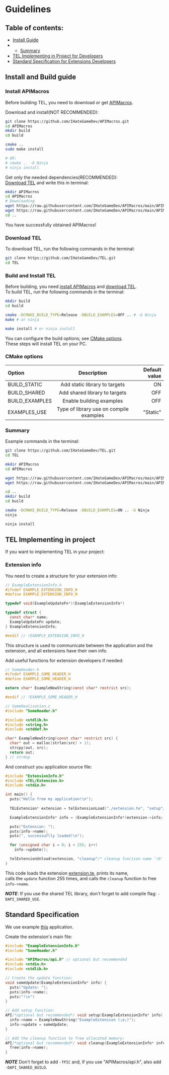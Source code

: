 # Guidelines

## Table of contents:
- [Install Guide](#installGuide)
- - [Summary](#installSummary)
- [TEL Implementing in Project for Developers](#applicationsDevelopersGuide)
- [Standard Specification for Extensions Developers](#extensionsDevelopersGuide)

<a name="installGuide"></a>

## Install and Build guide

<a name="installAPIMacros"></a>

### Install APIMacros

Before building TEL, you need to download or get [APIMacros](https://github.com/IHateGameDev/APIMacros).

Download and install(NOT RECOMMENDED):

```bash
git clone https://github.com/IHateGameDev/APIMacros.git
cd APIMacros
mkdir build
cd build

cmake ..
sudo make install

# OR:
# cmake .. -G Ninja
# ninja install
```

Get only the needed dependencies(RECOMMENDED):<br>
[Download TEL](#downloadTEL) and write this in terminal:

```bash
mkdir APIMacros
cd APIMacros
# Downloading
wget https://raw.githubusercontent.com/IHateGameDev/APIMacros/main/APIMacros/api.h
wget https://raw.githubusercontent.com/IHateGameDev/APIMacros/main/APIMacros/shared.h
cd ..
```

You have successfully obtained APIMacros!

<a name="downloadTEL"></a>

### Download TEL

To download TEL, run the following commands in the terminal:

```bash
git clone https://github.com/IHateGameDev/TEL.git
cd TEL
```

### Build and Install TEL

Before building, you need [install APIMacros](#installAPIMacros) and [download TEL](#downloadTEL).<br>
To build TEL, run the following commands in the terminal:

```bash
mkdir build
cd build

cmake -DCMAKE_BUILD_TYPE=Release -DBUILD_EXAMPLES=OFF .. # -G Ninja
make # or ninja

make install # or ninja install
```

You can configure the build options; see [CMake options](#cmakeOptions).<br>
These steps will install TEL on your PC.

<a name="cmakeOptions"></a>

### CMake options

| **Option**     | **Description**                         | **Default value** |
| :------------- | :-------------------------------------: | ----------------: |
| BUILD_STATIC   | Add static library to targets           | ON                |
| BUILD_SHARED   | Add shared library to targets           | OFF               |
| BUILD_EXAMPLES | Enable building examples                | OFF               |
| EXAMPLES_USE   | Type of library use on compile examples | "Static"          |

<a name="installSummary"></a>

### Summary

Example commands in the terminal:
```bash
git clone https://github.com/IHateGameDev/TEL.git
cd TEL

mkdir APIMacros
cd APIMacros

wget https://raw.githubusercontent.com/IHateGameDev/APIMacros/main/APIMacros/api.h
wget https://raw.githubusercontent.com/IHateGameDev/APIMacros/main/APIMacros/shared.h

cd ..
mkdir build
cd build

cmake -DCMAKE_BUILD_TYPE=Release -DBUILD_EXAMPLES=ON .. -G Ninja
ninja

ninja install
```

<a name="applicationsDevelopersGuide"></a>

## TEL Implementing in project

If you want to implementing TEL in your project:

### Extension info

You need to create a structure for your extension info:

```c
// ExampleExtensionInfo.h
#ifndef EXAMPLE_EXTENSION_INFO_H
#define EXAMPLE_EXTENSION_INFO_H

typedef void(ExampleUpdateFn*)(ExampleExtensionInfo*)

typedef struct {
  const char* name;
  ExampleUpdateFn update;
} ExampleExtensionInfo;

#endif // !EXAMPLE_EXTENSION_INFO_H
```

This structure is used to communicate between the application and the extension, and all extensions have their own info.

Add useful functions for extension developers if needed:

```c
// SomeHeader.h
#ifndef EXAMPLE_SOME_HEADER_H
#define EXAMPLE_SOME_HEADER_H

extern char* ExampleNewString(const char* restrict src);

#endif // !EXAMPLE_SOME_HEADER_H

// SomeRealisation.c
#include "SomeHeader.h"

#include <stdlib.h>
#include <string.h>
#include <stddef.h>

char* ExampleNewString(const char* restrict src) {
  char* out = malloc(strlen(src) + 1);
  strcpy(out, src);
  return out;
} // strdup
```

And construct you application source file:
```c
#include "ExtensionInfo.h"
#include <TEL/Extension.h>
#include <stdio.h>

int main() {
  puts("Hello from my application!\n");
  
  TELExtension* extension = telExtensionLoad("./extension.te", "setup"/* setup function name */, sizeof(ExampleExtensionInfo));

  ExampleExtensionInfo* info = (ExampleExtensionInfo*)extension->info;

  puts("Extension: ");
  puts(info->name);
  puts(", successuflly loaded!\n");

  for (unsigned char i = 0; i < 255; i++)
    info->update();

  telExtensionUnload(extension, "cleanup"/* cleanup function name '\0' or "" for not using cleanup function */);
}
```

This code loads the extension [extension.te](#extensionsDevelopersGuide), prints its name,<br>
calls the `update` function 255 times, and calls the `cleanup` function to free `info->name`.

***NOTE***: If you use the shared TEL library, don't forget to add compile flag: `-DAPI_SHARED_USE`.

<a name="extensionsDevelopersGuide"></a>

## Standard Specification

We use example [this](#applicationsDevelopersGuide) application.

Create the extension's main file:

```c
#include "ExampleExtensionInfo.h"
#include "SomeHeader.h"

#include "APIMacros/api.h" // optional but recommended
#include <stdio.h>
#include <stdlib.h>

// Create the update function:
void someUpdate(ExampleExtensionInfo* info) {
  puts("Update: ");
  puts(info->name);
  puts("!\n")
}

// Add setup function:
API/*optional but recommended*/ void setup(ExampleExtensionInfo* info) {
  info->name = ExampleNewString("ExampleExtension (;o;)");
  info->update = someUpdate;
}

// Add the cleanup function to free allocated memory:
API/*optional but recommended*/ void cleanup(ExampleExtensionInfo* info) {
  free(info->name);
}
```

***NOTE*** Don't forget to add `-fPIC` and, if you use "APIMacros/api.h", also add `-DAPI_SHARED_BUILD`.
